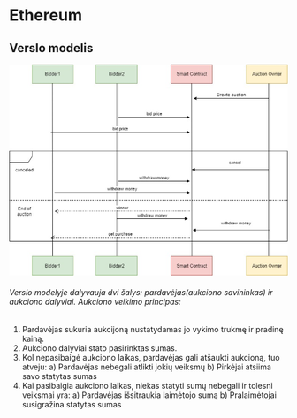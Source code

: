 # Ethereum

## Verslo modelis

![Contract](contract.jpg)

###### Verslo modelyje dalyvauja dvi šalys: pardavėjas(aukciono savininkas) ir aukciono dalyviai. Aukciono veikimo principas:
1. Pardavėjas sukuria aukcijoną nustatydamas jo vykimo trukmę ir pradinę kainą.
2. Aukciono dalyviai stato pasirinktas sumas.
3. Kol nepasibaigė aukciono laikas, pardavėjas gali atšaukti aukcioną, tuo atveju:
        a) Pardavėjas nebegali atlikti jokių veiksmų
        b) Pirkėjai atsiima savo statytas sumas
4. Kai pasibaigia aukciono laikas, niekas statyti sumų nebegali ir tolesni veiksmai yra:
        a) Pardavėjas išsitraukia laimėtojo sumą
        b) Pralaimėtojai susigražina statytas sumas
